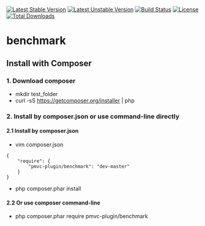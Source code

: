 [![Latest Stable Version](https://poser.pugx.org/pmvc-plugin/benchmark/v/stable)](https://packagist.org/packages/pmvc-plugin/benchmark) 
[![Latest Unstable Version](https://poser.pugx.org/pmvc-plugin/benchmark/v/unstable)](https://packagist.org/packages/pmvc-plugin/benchmark) 
[![Build Status](https://travis-ci.org/pmvc-plugin/benchmark.svg?branch=master)](https://travis-ci.org/pmvc-plugin/benchmark)
[![License](https://poser.pugx.org/pmvc-plugin/benchmark/license)](https://packagist.org/packages/pmvc-plugin/benchmark)
[![Total Downloads](https://poser.pugx.org/pmvc-plugin/benchmark/downloads)](https://packagist.org/packages/pmvc-plugin/benchmark) 

benchmark
===============

## Install with Composer
### 1. Download composer
   * mkdir test_folder
   * curl -sS https://getcomposer.org/installer | php

### 2. Install by composer.json or use command-line directly
#### 2.1 Install by composer.json
   * vim composer.json
```
{
    "require": {
        "pmvc-plugin/benchmark": "dev-master"
    }
}
```
   * php composer.phar install

#### 2.2 Or use composer command-line
   * php composer.phar require pmvc-plugin/benchmark

